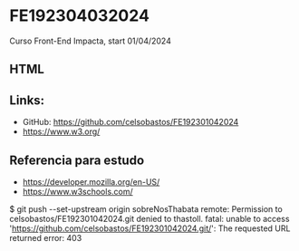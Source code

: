 # FE192304032024

Curso Front-End Impacta, start 01/04/2024

## HTML

## Links:

- GitHub: https://github.com/celsobastos/FE192301042024
- https://www.w3.org/

## Referencia para estudo

- https://developer.mozilla.org/en-US/
- https://www.w3schools.com/

$ git push --set-upstream origin sobreNosThabata
remote: Permission to celsobastos/FE192301042024.git denied to thastoll.
fatal: unable to access 'https://github.com/celsobastos/FE192301042024.git/': The requested URL returned error: 403
